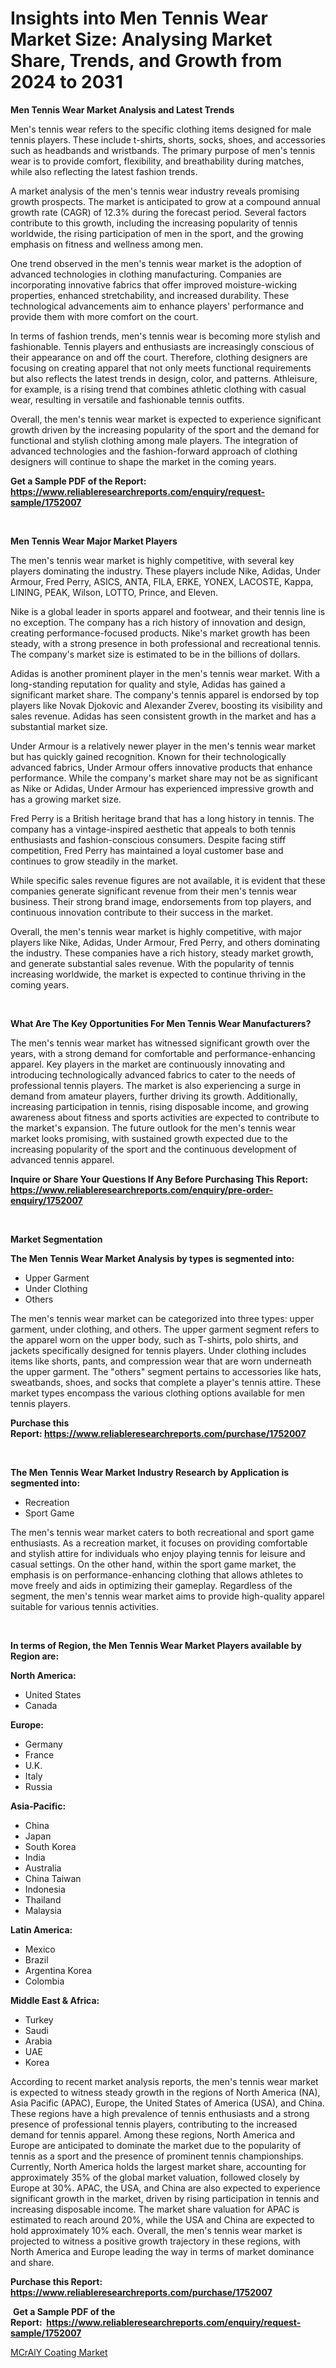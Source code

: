 <p><h1>Insights into Men Tennis Wear Market Size: Analysing Market Share, Trends, and Growth from 2024 to 2031</h1></p><p><strong>Men Tennis Wear Market Analysis and Latest Trends</strong></p>
<p><p>Men's tennis wear refers to the specific clothing items designed for male tennis players. These include t-shirts, shorts, socks, shoes, and accessories such as headbands and wristbands. The primary purpose of men's tennis wear is to provide comfort, flexibility, and breathability during matches, while also reflecting the latest fashion trends.</p><p>A market analysis of the men's tennis wear industry reveals promising growth prospects. The market is anticipated to grow at a compound annual growth rate (CAGR) of 12.3% during the forecast period. Several factors contribute to this growth, including the increasing popularity of tennis worldwide, the rising participation of men in the sport, and the growing emphasis on fitness and wellness among men.</p><p>One trend observed in the men's tennis wear market is the adoption of advanced technologies in clothing manufacturing. Companies are incorporating innovative fabrics that offer improved moisture-wicking properties, enhanced stretchability, and increased durability. These technological advancements aim to enhance players' performance and provide them with more comfort on the court.</p><p>In terms of fashion trends, men's tennis wear is becoming more stylish and fashionable. Tennis players and enthusiasts are increasingly conscious of their appearance on and off the court. Therefore, clothing designers are focusing on creating apparel that not only meets functional requirements but also reflects the latest trends in design, color, and patterns. Athleisure, for example, is a rising trend that combines athletic clothing with casual wear, resulting in versatile and fashionable tennis outfits.</p><p>Overall, the men's tennis wear market is expected to experience significant growth driven by the increasing popularity of the sport and the demand for functional and stylish clothing among male players. The integration of advanced technologies and the fashion-forward approach of clothing designers will continue to shape the market in the coming years.</p></p>
<p><strong>Get a Sample PDF of the Report:&nbsp; <a href="https://www.reliableresearchreports.com/enquiry/request-sample/1752007">https://www.reliableresearchreports.com/enquiry/request-sample/1752007</a></strong></p>
<p>&nbsp;</p>
<p><strong>Men Tennis Wear Major Market Players</strong></p>
<p><p>The men's tennis wear market is highly competitive, with several key players dominating the industry. These players include Nike, Adidas, Under Armour, Fred Perry, ASICS, ANTA, FILA, ERKE, YONEX, LACOSTE, Kappa, LINING, PEAK, Wilson, LOTTO, Prince, and Eleven.</p><p>Nike is a global leader in sports apparel and footwear, and their tennis line is no exception. The company has a rich history of innovation and design, creating performance-focused products. Nike's market growth has been steady, with a strong presence in both professional and recreational tennis. The company's market size is estimated to be in the billions of dollars.</p><p>Adidas is another prominent player in the men's tennis wear market. With a long-standing reputation for quality and style, Adidas has gained a significant market share. The company's tennis apparel is endorsed by top players like Novak Djokovic and Alexander Zverev, boosting its visibility and sales revenue. Adidas has seen consistent growth in the market and has a substantial market size.</p><p>Under Armour is a relatively newer player in the men's tennis wear market but has quickly gained recognition. Known for their technologically advanced fabrics, Under Armour offers innovative products that enhance performance. While the company's market share may not be as significant as Nike or Adidas, Under Armour has experienced impressive growth and has a growing market size.</p><p>Fred Perry is a British heritage brand that has a long history in tennis. The company has a vintage-inspired aesthetic that appeals to both tennis enthusiasts and fashion-conscious consumers. Despite facing stiff competition, Fred Perry has maintained a loyal customer base and continues to grow steadily in the market.</p><p>While specific sales revenue figures are not available, it is evident that these companies generate significant revenue from their men's tennis wear business. Their strong brand image, endorsements from top players, and continuous innovation contribute to their success in the market.</p><p>Overall, the men's tennis wear market is highly competitive, with major players like Nike, Adidas, Under Armour, Fred Perry, and others dominating the industry. These companies have a rich history, steady market growth, and generate substantial sales revenue. With the popularity of tennis increasing worldwide, the market is expected to continue thriving in the coming years.</p></p>
<p>&nbsp;</p>
<p><strong>What Are The Key Opportunities For Men Tennis Wear Manufacturers?</strong></p>
<p><p>The men's tennis wear market has witnessed significant growth over the years, with a strong demand for comfortable and performance-enhancing apparel. Key players in the market are continuously innovating and introducing technologically advanced fabrics to cater to the needs of professional tennis players. The market is also experiencing a surge in demand from amateur players, further driving its growth. Additionally, increasing participation in tennis, rising disposable income, and growing awareness about fitness and sports activities are expected to contribute to the market's expansion. The future outlook for the men's tennis wear market looks promising, with sustained growth expected due to the increasing popularity of the sport and the continuous development of advanced tennis apparel.</p></p>
<p><strong>Inquire or Share Your Questions If Any Before Purchasing This Report: <a href="https://www.reliableresearchreports.com/enquiry/pre-order-enquiry/1752007">https://www.reliableresearchreports.com/enquiry/pre-order-enquiry/1752007</a></strong></p>
<p>&nbsp;</p>
<p><strong>Market Segmentation</strong></p>
<p><strong>The Men Tennis Wear Market Analysis by types is segmented into:</strong></p>
<p><ul><li>Upper Garment</li><li>Under Clothing</li><li>Others</li></ul></p>
<p><p>The men's tennis wear market can be categorized into three types: upper garment, under clothing, and others. The upper garment segment refers to the apparel worn on the upper body, such as T-shirts, polo shirts, and jackets specifically designed for tennis players. Under clothing includes items like shorts, pants, and compression wear that are worn underneath the upper garment. The "others" segment pertains to accessories like hats, sweatbands, shoes, and socks that complete a player's tennis attire. These market types encompass the various clothing options available for men tennis players.</p></p>
<p><strong>Purchase this Report:&nbsp;<a href="https://www.reliableresearchreports.com/purchase/1752007">https://www.reliableresearchreports.com/purchase/1752007</a></strong></p>
<p>&nbsp;</p>
<p><strong>The Men Tennis Wear Market Industry Research by Application is segmented into:</strong></p>
<p><ul><li>Recreation</li><li>Sport Game</li></ul></p>
<p><p>The men's tennis wear market caters to both recreational and sport game enthusiasts. As a recreation market, it focuses on providing comfortable and stylish attire for individuals who enjoy playing tennis for leisure and casual settings. On the other hand, within the sport game market, the emphasis is on performance-enhancing clothing that allows athletes to move freely and aids in optimizing their gameplay. Regardless of the segment, the men's tennis wear market aims to provide high-quality apparel suitable for various tennis activities.</p></p>
<p>&nbsp;</p>
<p><strong>In terms of Region, the Men Tennis Wear Market Players available by Region are:</strong></p>
<p>
    <p> <strong> North America: </strong>
        <ul>
            <li>United States</li>
            <li>Canada</li>
        </ul>
        </p> 
    <p> <strong> Europe: </strong>
        <ul>
            <li>Germany</li>
            <li>France</li>
            <li>U.K.</li>
            <li>Italy</li>
            <li>Russia</li>
        </ul>
        </p> 
    <p> <strong> Asia-Pacific: </strong>
        <ul>
            <li>China</li>
            <li>Japan</li>
            <li>South Korea</li>
            <li>India</li>
            <li>Australia</li>
            <li>China Taiwan</li>
            <li>Indonesia</li>
            <li>Thailand</li>
            <li>Malaysia</li>
        </ul>
        </p> 
    <p> <strong> Latin America: </strong>
        <ul>
            <li>Mexico</li>
            <li>Brazil</li>
            <li>Argentina Korea</li>
            <li>Colombia</li>
        </ul>
        </p> 
    <p> <strong> Middle East & Africa: </strong>
        <ul>
            <li>Turkey</li>
            <li>Saudi</li>
            <li>Arabia</li>
            <li>UAE</li>
            <li>Korea</li>
        </ul>
    </p>
    </p>
<p><p>According to recent market analysis reports, the men's tennis wear market is expected to witness steady growth in the regions of North America (NA), Asia Pacific (APAC), Europe, the United States of America (USA), and China. These regions have a high prevalence of tennis enthusiasts and a strong presence of professional tennis players, contributing to the increased demand for tennis apparel. Among these regions, North America and Europe are anticipated to dominate the market due to the popularity of tennis as a sport and the presence of prominent tennis championships. Currently, North America holds the largest market share, accounting for approximately 35% of the global market valuation, followed closely by Europe at 30%. APAC, the USA, and China are also expected to experience significant growth in the market, driven by rising participation in tennis and increasing disposable income. The market share valuation for APAC is estimated to reach around 20%, while the USA and China are expected to hold approximately 10% each. Overall, the men's tennis wear market is projected to witness a positive growth trajectory in these regions, with North America and Europe leading the way in terms of market dominance and share.</p></p>
<p><strong>Purchase this Report: <a href="https://www.reliableresearchreports.com/purchase/1752007">https://www.reliableresearchreports.com/purchase/1752007</a></strong></p>
<p>&nbsp;<strong>Get a Sample PDF of the Report:&nbsp;&nbsp;<a href="https://www.reliableresearchreports.com/enquiry/request-sample/1752007">https://www.reliableresearchreports.com/enquiry/request-sample/1752007</a></strong></p>
<p><strong></strong></p>
<p><p><a href="https://www.linkedin.com/pulse/mcraly-coating-market-size-share-amp-trends-analysis-report-ucsve/">MCrAlY Coating Market</a></p></p>